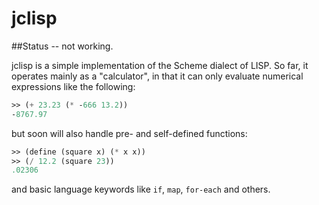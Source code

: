# jclisp

##Status -- not working. 

jclisp is a simple implementation of the Scheme dialect of LISP. So far, it operates mainly as a "calculator", in that it can only evaluate numerical expressions like the following:

```scheme
>> (+ 23.23 (* -666 13.2))
-8767.97
```

but soon will also handle pre- and self-defined functions:

```scheme
>> (define (square x) (* x x))
>> (/ 12.2 (square 23))
.02306
```

and basic language keywords like `if`, `map`, `for-each` and others.
